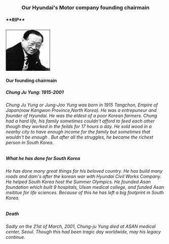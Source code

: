 <!DOCTYPE html>
<html>
<body>


<h3 align="center">Our Hyundai's Motor company founding chairmain</h1>
<h5>**RIP**</h5>
<img src="history1.jpg" width="140" height="130">
<h4 align="left">Our founding chairmain
<h5 align="left"> Chung Ju Yung: 1915-2001 </h5>



<h6 align="left"> Chung Ju Yung or Jung-Joo Yung was born in 1915 Tangchon, Empire of Japan(now Kangwon Province,North Korea). He was a entrepuneur and founder of Hyundai. He was the eldest of a poor Korean farmers. Chung had a hard life, his family sometimes couldn't afford to feed each other though they worked in the feilds for 17 hours a day. He sold wood in a nearby city to have enough income for the family but sometimes that wouldn't be enough . But after all the struggles, he became the richest person in South Korea.  </h6>

<h5> What he has done for South Korea</h5>
<h6>He has done many great things for his beloved country. He has build many roads and dam's after the korean war with Hyundai Civil Works Company. He helped South Korea host the Summer Olympics. He founded Asan foundation which built 9 hospitals, Ulsan medical college, and funded Asan insititue for life sciences. Because of this he has left a big footprint in South Korea. </h6>

<h5> Death</h5>
<h6> Sadly on the 21st of March, 2001, Chung-ju Yung died at ASAN medical center, Seoul. Though this had been tragic day worldwide, may his legacy continue.</h6>
